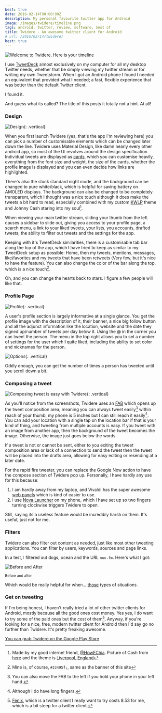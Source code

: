 ```yaml
---
best: true
date: 2016-02-14T00:00:00Z
description: My personal favourite twitter app for Android
image: /images/twidere/timeline.png
tags: android, twitter, review, software, best of
title: Twidere - An awesome twitter client for Android
# url: /2016/02/14/twidere/
best: true
---
```


![Welcome to Twidere. Here is your timeline](/images/twidere/timeline.png)

I use [TweetDeck](https://tweetdeck.twitter.com) almost exclusively on my computer for all my desktop Twitter needs, whether that be simply viewing my twitter stream or for writing my own Tweetstorm. When I got an Android phone I found I needed an equivalent that provided what I needed; a fast, flexible experience that was better than the default Twitter client.

I found it.

And guess what its called? The title of this posts it totally not a hint. At all!

### Design

![Design](/images/twidere/stitch.jpg){: .vertical}

When you first launch Twidere (yes, that's the app I'm reviewing here) you can pick a number of customisable elements which can be changed later down the line. Twidere uses Material Design, like damn nearly every other android app, so most of the UI revolves around the design specification. Individual tweets are displayed as [cards](https://www.google.com/design/spec/components/cards.html), which you can customise heavily, everything from the font size and weight, the size of the cards, whether the profile image is displayed and you can even decide how links are highlighted.

There's also the stock standard night mode, and the background can be changed to pure white/black, which is helpful for saving battery on AMOLED displays. The background can also be changed to be completely transparent, which I thought was a nice touch although it does make the tweets a bit hard to read, especially combined with my custom [KWLP](https://play.google.com/store/apps/details?id=org.kustom.wallpaper) theme and Johnny Cash staring into my soul[^1].

When viewing your main twitter stream, sliding your thumb from the left causes a sidebar to slide out, giving you access to your profile page, a search menu, a link to your liked tweets, your lists, you accounts, drafted tweets, the ability to filter out tweets and the settings for the app.

Keeping with it's TweetDeck similarities, there is a customisable tab bar along the top of the app, which I have tried to keep as similar to my TweetDeck setup as possible: Home, then my tweets, mentions, messages, like/favorites and my tweets that have been retweets (Very few, but it's nice to have the feature). You can also change the color of the bar along the top, which is a nice touch[^2].

Oh, and you can change the hearts back to stars. I figure a few people will like that.

### Profile Page

![Profile](/images/twidere/profile.png){: .vertical}

A user's profile section is largely informative at a single glance. You get the profile image with the description of it, their banner, a nice big follow button and all the adjunct information like the location, website and the date they signed up/number of tweets per day below it. Using the @ in the corner you can tweet the person. The menu in the top right allows you to set a number of settings for the user which I quite liked, including the ability to set color and nicknames for the person.

![Options](/images/twidere/options.png){: .vertical}

Oddly enough, you can get the number of times a person has tweeted until you scroll down a bit.  

### Composing a tweet

![Composing  tweet is easy with Twidere](/images/twidere/compose.png){: .vertical}

As you'll notice from the screenshots, Twidere uses an [FAB](https://dribbble.com/shots/2090619-Material-Design-The-FAB) which opens up the tweet composition area, meaning you can always tweet easily[^3] within reach of your thumb, my phone is 5 inches but I can still reach it easily[^4]. You can add your location with a single tap on the location bar if that is your kind of thing, and tweeting from multiple accounts is easy. If you tweet with an image from another app, then the background of the tweet becomes the image. Otherwise, the image just goes below the words

If a tweet is not or cannot be sent, either to you exiting the tweet composition area or lack of a connection to send the tweet then the tweet will be placed into the drafts area, allowing for easy editing or resending at a later date.

For the rapid fire tweeter, you can replace the Google Now action to have the compose section of Twidere pop up. Personally, I have hardly any use for this because:

1. I am hardly away from my laptop, and Vivaldi has the super awesome [web panels](https://twitter.com/ManOTheClassics/status/695546190079766529) which is kind of easier to use.
2. I use [Nova Launcher](http://novalauncher.com/) on my phone, which I have set up so two fingers turning clockwise triggers Twidere to open.

Still, saying its a useless feature would be incredibly harsh on them. It's useful, just not for me. 

### Filters

Twidere can also filter out content as needed, just like most other tweeting applications. You can filter by users, keywords, sources and page links. 

In a test, I filtered out dogs, ocean and the URL ```muo.fm```. Here's what I got:

![Before and After](/images/twidere/beforevafter.jpg)

<small>Before and after</small>

Which would be really helpful for when... [those](http://www.candlerblog.com/2015/12/14/film-twitter-slack/) types of situations. 

### Get on tweeting

If I'm being honest, I haven't really tried a lot of other twitter clients for Android, mostly because all the good ones cost money. Yes yes, I do want to try some of the paid ones but the cost of them[^5]. Anyway, if you're looking for a nice, free, modern twitter client for Android then I'd say go no further than Twidere. It's pretty freaking awesome.

[You can grab Twidere on the Google Play Store](https://play.google.com/store/apps/details?id=org.mariotaku.twidere)



[^1]: Made by my good internet friend, [@HowEChia](https://twitter.com/HowEChia). Picture of Cash from [here](https://www.reddit.com/r/OldSchoolCool/comments/42xshj/johnny_cash_waiting_to_play_at_folsom_prison) and the theme is [Liverpool, England](http://trinitynox.deviantart.com/art/Liverpool-England-590654201)
[^2]: Mine is, of course, ```#33495f;```, same as the banner of this site
[^3]: You can also move the FAB to the left if you hold your phone in your left hand.
[^4]: Although I do have long fingers.
[^5]: [Fenix](https://play.google.com/store/apps/details?id=it.mvilla.android.fenix), which is a twitter client I really want to try costs 8.53 for me, which is a bit steep for a twitter client.